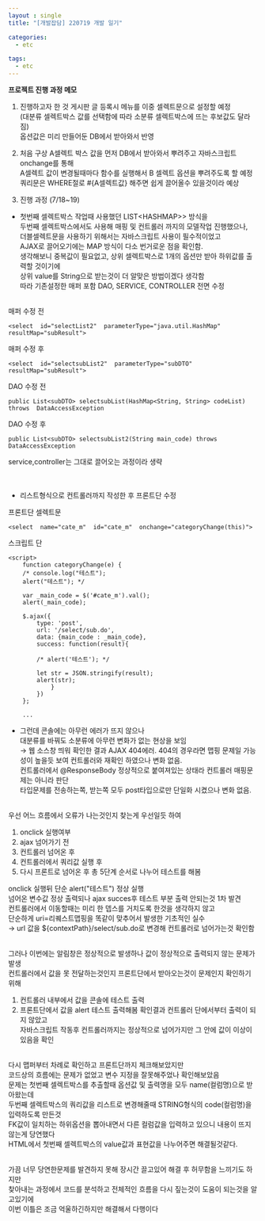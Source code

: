 ```yaml
---
layout : single
title: "[개발잡담] 220719 개발 일기"

categories:
  - etc

tags:
  - etc
---
```



**프로젝트 진행 과정 메모**

1. 진행하고자 한 것
게시판 글 등록시 메뉴를 이중 셀렉트문으로 설정할 예정<br>(대분류 셀렉트박스 값를 선택함에 따라 소분류 셀렉트박스에 뜨는 후보값도 달라짐)<br>옵션값은 미리 만들어둔 DB에서 받아와서 반영

2. 처음 구상
A셀렉트 박스 값을 먼저 DB에서 받아와서 뿌려주고 자바스크립트 onchange를 통해<br>A셀렉트 값이 변경될때마다 함수를 실행해서 B 셀렉트 옵션을 뿌려주도록 할 예정<br>쿼리문은 WHERE절로 #{A셀렉트값} 해주면 쉽게 끌어올수 있을것이라 예상

3. 진행 과정 (7/18~19)

- 첫번째 셀렉트박스 작업때 사용했던 LIST\<HASHMAP>> 방식을<br>두번째 셀렉트박스에서도 사용해 매핑 및 컨트롤러 까지의 모델작업 진행했으나,<br>더블셀렉트문을 사용하기 위해서는 자바스크립트 사용이 필수적이었고<br>AJAX로 끌어오기에는 MAP 방식이 다소 번거로운 점을 확인함.<br>생각해보니 중복값이 필요없고, 상위 셀렉트박스로 1개의 옵션만 받아 하위값를 출력할 것이기에<br>상위 value를 String으로 받는것이 더 알맞은 방법이겠다 생각함<br>따라 기존설정한 매퍼 포함 DAO, SERVICE, CONTROLLER 전면 수정<br><br>


매퍼 수정 전<br>

```
<select  id="selectList2"  parameterType="java.util.HashMap"  resultMap="subResult">
```

매퍼 수정 후<br>

```
<select  id="selectsubList2"  parameterType="subDTO"  resultMap="subResult">
```

DAO 수정 전<br>

```
public List<subDTO> selectsubList(HashMap<String, String> codeList) throws  DataAccessException
```

DAO 수정 후<br>

```
public List<subDTO> selectsubList2(String main_code) throws  DataAccessException
```

service,controller는 그대로 끌어오는 과정이라 생략<br><br><br>

- 리스트형식으로 컨트롤러까지 작성한 후 프론트단 수정

프론트단 셀렉트문<br>
```
<select  name="cate_m"  id="cate_m"  onchange="categoryChange(this)">
```

스크립트 단<br>
```
<script>
	function categoryChange(e) {
	/* console.log("테스트");
	alert("테스트"); */

	var _main_code = $('#cate_m').val();
	alert(_main_code);

	$.ajax({
		type: 'post',
		url: '/select/sub.do',
		data: {main_code : _main_code},
		success: function(result){
		
		/* alert('테스트'); */

		let str = JSON.stringify(result);
		alert(str);
			}
		})
	};
	
	...
```

- 그런데 콘솔에는 아무런 에러가 뜨지 않으나<br>대분류를 바꿔도 소분류에 아무런 변화가 없는 현상을 보임<br>
→ 웹 소스창 띄워 확인한 결과 AJAX 404에러.
404의 경우라면 맵핑 문제일 가능성이 높을듯 보여 컨트롤러와 재확인 하였으나 변화 없음.<br>컨트롤러에서 @ResponseBody 정상적으로 붙여져있는 상태라 컨트롤러 매핑문제는 아니라 판단<br>타입문제를 전송하는쪽, 받는쪽 모두 post타입으로만 단일화 시켰으나 변화 없음.  <br><br>

우선 어느 흐름에서 오류가 나는것인지 찾는게 우선일듯 하여
1. onclick 실행여부
2. ajax 넘어가기 전
3. 컨트롤러 넘어온 후
4. 컨트롤러에서 쿼리값 실행 후
5. 다시 프론트로 넘어온 후 
총 5단계 순서로 나누어 테스트를 해봄

onclick 실행뒤 단순 alert("테스트") 정상 실행<br>넘어온 변수값 정상 출력되나 ajax succes후 테스트 부분 출력 안되는것 1차 발견<br>컨트롤러에서 이동할때는 미리 한 뎁스를 거치도록 한것을 생각하지 않고<br>단순하게 uri=리퀘스트맵핑을 똑같이 맞추어서 발생한 기초적인 실수<br>→ url 값을 ${contextPath}/select/sub.do로 변경해 컨트롤러로 넘어가는것 확인함<br><br>

그러나 이번에는 알림창은 정상적으로 발생하나 값이 정상적으로 출력되지 않는 문제가 발생<br>컨트롤러에서 값을 못 전달하는것인지 프론트단에서 받아오는것이 문제인지 확인하기위해<br>
1. 컨트롤러 내부에서 값을 콘솔에 테스트 출력 
2. 프론트단에서 값을 alert 테스트 출력해봄
확인결과 컨트롤러 단에서부터 출력이 되지 않았고<br>자바스크립트 작동후 컨트롤러까지는 정상적으로 넘어가지만 그 안에 값이 이상이 있음을 확인<br><br>

다시 맵퍼부터 차례로 확인하고 프론트단까지 체크해보았지만<br>코드상의 흐름에는 문제가 없었고 변수 지정을 잘못해주었나 확인해보았음<br>문제는 첫번째 셀렉트박스를 추출할때 옵션값 및 출력명을 모두 name(컬럼명)으로 받아왔는데<br>두번째 셀렉트박스의 쿼리값을 리스트로 변경해줄때 STRING형식의 code(컬럼명)을 입력하도록 만든것<br>FK값이 일치하는 하위옵션을 뽑아내면서 다른 컬럼값을 입력하고 있으니 내용이 뜨지 않는게 당연했다<br>HTML에서 첫번째 셀렉트박스의 value값과 표현값을 나누어주면 해결될것같다.<br><br>

가끔 너무 당연한문제를 발견하지 못해 장시간 끌고있어 해결 후 허무함을 느끼기도 하지만<br>찾아내는 과정에서 코드를 분석하고 전체적인 흐름을 다시 짚는것이 도움이 되는것을 알고있기에<br>이번 이틀은 조금 억울하긴하지만 해결해서 다행이다
